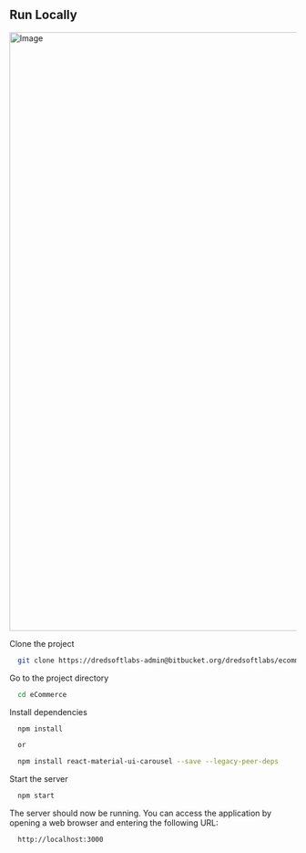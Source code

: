 ## Run Locally

<img width="1680" height="1050" alt="Image" src="https://github.com/user-attachments/assets/054f6c1f-dff2-411b-b502-5a94989dfdf3" />

Clone the project

```bash
  git clone https://dredsoftlabs-admin@bitbucket.org/dredsoftlabs/ecommerce.git
```

Go to the project directory

```bash
  cd eCommerce
```

Install dependencies

```bash
  npm install

  or 

  npm install react-material-ui-carousel --save --legacy-peer-deps
```

Start the server

```bash
  npm start
```

The server should now be running. You can access the application by opening a web browser and entering the following URL:

```bash
  http://localhost:3000
```
